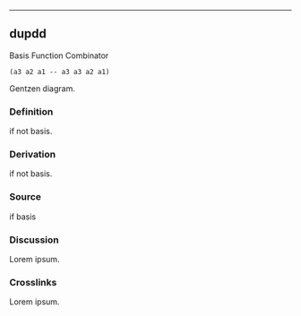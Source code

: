 ------------------------------------------------------------------------

## dupdd

Basis Function Combinator

    (a3 a2 a1 -- a3 a3 a2 a1)

Gentzen diagram.

### Definition

if not basis.

### Derivation

if not basis.

### Source

if basis

### Discussion

Lorem ipsum.

### Crosslinks

Lorem ipsum.
